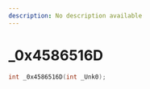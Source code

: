 ```yaml
---
description: No description available 
---
```


# _0x4586516D

```cpp
int _0x4586516D(int _Unk0);
```